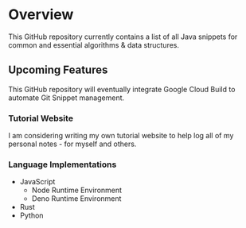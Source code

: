 # Overview
This GitHub repository currently contains a list of all Java snippets for common and essential algorithms & data structures.

## Upcoming Features
This GitHub repository will eventually integrate Google Cloud Build to automate Git Snippet management.

### Tutorial Website
I am considering writing my own tutorial website to help log all of my personal notes - for myself and others.

### Language Implementations
* JavaScript
  * Node Runtime Environment
  * Deno Runtime Environment
* Rust
* Python
